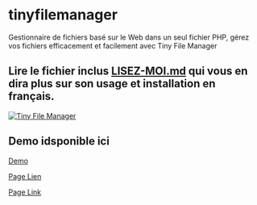 # tinyfilemanager
Gestionnaire de fichiers basé sur le Web dans un seul fichier PHP, gérez vos fichiers efficacement et facilement avec Tiny File Manager

## Lire le fichier inclus [LISEZ-MOI.md](https://github.com/lechti64/tinyfilemanager/blob/master/LISEZ-MOI.md) qui vous en dira plus sur son usage et installation en français.
[![Tiny File Manager](screenshot.gif)](screenshot.gif)

## Demo idsponible ici
[Demo](https://tinyfilemanager.github.io/demo/)

[Page Lien]("https://github.com/lechti64/tinyfilemanager/blob/master/LISEZ-MOI.md|_blank")

[Page Link](https://github.com/lechti64/tinyfilemanager/blob/master/LISEZ-MOI.md "(target|_blank)")
